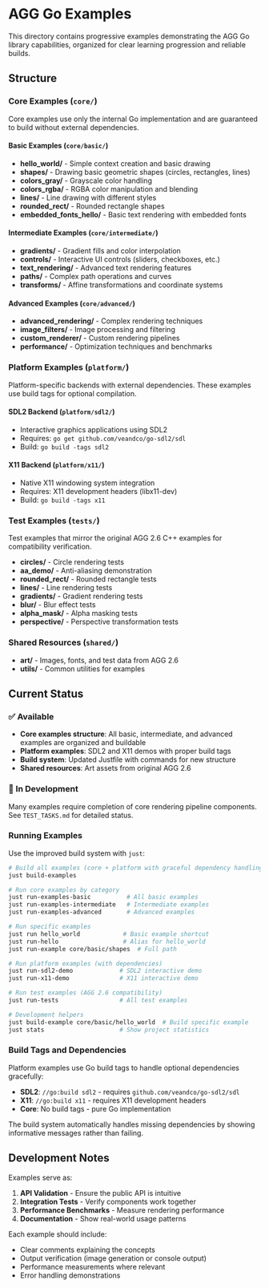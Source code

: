 # AGG Go Examples

This directory contains progressive examples demonstrating the AGG Go library capabilities, organized for clear learning progression and reliable builds.

## Structure

### Core Examples (`core/`)

Core examples use only the internal Go implementation and are guaranteed to build without external dependencies.

#### Basic Examples (`core/basic/`)

- **hello_world/** - Simple context creation and basic drawing
- **shapes/** - Drawing basic geometric shapes (circles, rectangles, lines)
- **colors_gray/** - Grayscale color handling
- **colors_rgba/** - RGBA color manipulation and blending
- **lines/** - Line drawing with different styles
- **rounded_rect/** - Rounded rectangle shapes
- **embedded_fonts_hello/** - Basic text rendering with embedded fonts

#### Intermediate Examples (`core/intermediate/`)

- **gradients/** - Gradient fills and color interpolation
- **controls/** - Interactive UI controls (sliders, checkboxes, etc.)
- **text_rendering/** - Advanced text rendering features
- **paths/** - Complex path operations and curves
- **transforms/** - Affine transformations and coordinate systems

#### Advanced Examples (`core/advanced/`)

- **advanced_rendering/** - Complex rendering techniques
- **image_filters/** - Image processing and filtering
- **custom_renderer/** - Custom rendering pipelines
- **performance/** - Optimization techniques and benchmarks

### Platform Examples (`platform/`)

Platform-specific backends with external dependencies. These examples use build tags for optional compilation.

#### SDL2 Backend (`platform/sdl2/`)

- Interactive graphics applications using SDL2
- Requires: `go get github.com/veandco/go-sdl2/sdl`
- Build: `go build -tags sdl2`

#### X11 Backend (`platform/x11/`)

- Native X11 windowing system integration
- Requires: X11 development headers (libx11-dev)
- Build: `go build -tags x11`

### Test Examples (`tests/`)

Test examples that mirror the original AGG 2.6 C++ examples for compatibility verification.

- **circles/** - Circle rendering tests
- **aa_demo/** - Anti-aliasing demonstration
- **rounded_rect/** - Rounded rectangle tests
- **lines/** - Line rendering tests
- **gradients/** - Gradient rendering tests
- **blur/** - Blur effect tests
- **alpha_mask/** - Alpha masking tests
- **perspective/** - Perspective transformation tests

### Shared Resources (`shared/`)

- **art/** - Images, fonts, and test data from AGG 2.6
- **utils/** - Common utilities for examples

## Current Status

### ✅ Available

- **Core examples structure**: All basic, intermediate, and advanced examples are organized and buildable
- **Platform examples**: SDL2 and X11 demos with proper build tags
- **Build system**: Updated Justfile with commands for new structure
- **Shared resources**: Art assets from original AGG 2.6

### 🚧 In Development

Many examples require completion of core rendering pipeline components. See `TEST_TASKS.md` for detailed status.

### Running Examples

Use the improved build system with `just`:

```bash
# Build all examples (core + platform with graceful dependency handling)
just build-examples

# Run core examples by category
just run-examples-basic          # All basic examples
just run-examples-intermediate   # Intermediate examples
just run-examples-advanced       # Advanced examples

# Run specific examples
just run hello_world            # Basic example shortcut
just run-hello                  # Alias for hello_world
just run-example core/basic/shapes  # Full path

# Run platform examples (with dependencies)
just run-sdl2-demo             # SDL2 interactive demo
just run-x11-demo              # X11 interactive demo

# Run test examples (AGG 2.6 compatibility)
just run-tests                 # All test examples

# Development helpers
just build-example core/basic/hello_world  # Build specific example
just stats                     # Show project statistics
```

### Build Tags and Dependencies

Platform examples use Go build tags to handle optional dependencies gracefully:

- **SDL2**: `//go:build sdl2` - requires `github.com/veandco/go-sdl2/sdl`
- **X11**: `//go:build x11` - requires X11 development headers
- **Core**: No build tags - pure Go implementation

The build system automatically handles missing dependencies by showing informative messages rather than failing.

## Development Notes

Examples serve as:

1. **API Validation** - Ensure the public API is intuitive
2. **Integration Tests** - Verify components work together
3. **Performance Benchmarks** - Measure rendering performance
4. **Documentation** - Show real-world usage patterns

Each example should include:

- Clear comments explaining the concepts
- Output verification (image generation or console output)
- Performance measurements where relevant
- Error handling demonstrations
